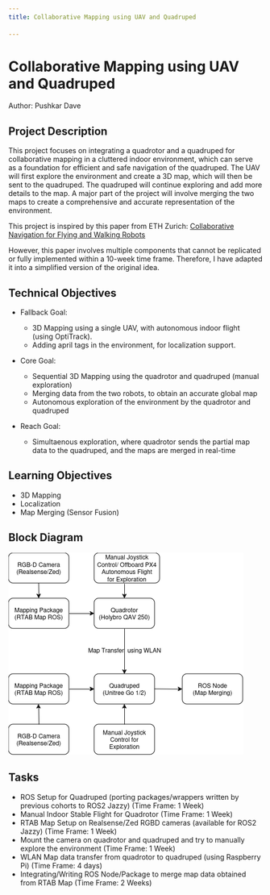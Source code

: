 ```yaml
---
title: Collaborative Mapping using UAV and Quadruped

---
```


# Collaborative Mapping using UAV and Quadruped
Author: Pushkar Dave

## Project Description
This project focuses on integrating a quadrotor and a quadruped for collaborative mapping in a cluttered indoor environment, which can serve as a foundation for efficient and safe navigation of the quadruped. The UAV will first explore the environment and create a 3D map, which will then be sent to the quadruped. The quadruped will continue exploring and add more details to the map. A major part of the project will involve merging the two maps to create a comprehensive and accurate representation of the environment.

This project is inspired by this paper from ETH Zurich: [Collaborative Navigation for Flying and Walking Robots](https://ieeexplore.ieee.org/stamp/stamp.jsp?tp=&arnumber=7759443&tag=1)

However, this paper involves multiple components that cannot be replicated or fully implemented within a 10-week time frame. Therefore, I have adapted it into a simplified version of the original idea.

## Technical Objectives
- Fallback Goal:
    - 3D Mapping using a single UAV, with autonomous indoor flight (using OptiTrack).
    - Adding april tags in the environment, for localization support.

- Core Goal:
    - Sequential 3D Mapping using the quadrotor and quadruped (manual exploration)
    - Merging data from the two robots, to obtain an accurate global map
    - Autonomous exploration of the environment by the quadrotor and quadruped

- Reach Goal:
    - Simultaenous exploration, where quadrotor sends the partial map data to the quadruped, and the maps are merged in real-time

## Learning Objectives
- 3D Mapping
- Localization
- Map Merging (Sensor Fusion)

## Block Diagram

![CollaborativeMapping](CollaborativeMapping.png)

## Tasks
- ROS Setup for Quadruped (porting packages/wrappers written by previous cohorts to ROS2 Jazzy)
(Time Frame: 1 Week)
- Manual Indoor Stable Flight for Quadrotor
(Time Frame: 1 Week)
- RTAB Map Setup on Realsense/Zed RGBD cameras (available for ROS2 Jazzy)
(Time Frame: 1 Week)
- Mount the camera on quadrotor and quadruped and try to manually explore the environment
(Time Frame: 1 Week)
- WLAN Map data transfer from quadrotor to quadruped (using Raspberry Pi)
(Time Frame: 4 days)
- Integrating/Writing ROS Node/Package to merge map data obtained from RTAB Map
(Time Frame: 2 Weeks)
